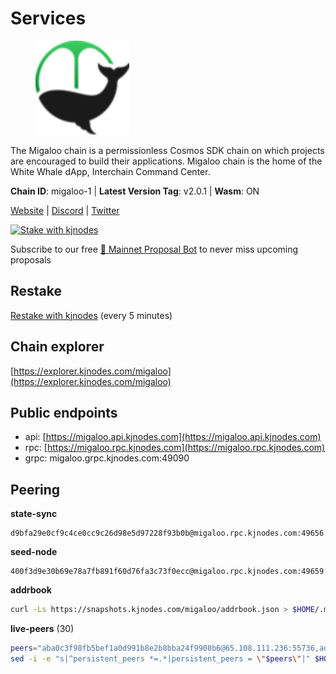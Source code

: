 # Services

<figure><img src="https://raw.githubusercontent.com/kj89/cosmos-images/main/logos/migaloo.png" width="150" alt=""><figcaption></figcaption></figure>

The Migaloo chain is a permissionless Cosmos SDK chain on which  projects are encouraged to build their applications. Migaloo chain  is the home of the White Whale dApp, Interchain Command Center.

**Chain ID**: migaloo-1 | **Latest Version Tag**: v2.0.1 | **Wasm**: ON

[Website](https://whitewhale.money) | [Discord](https://discord.gg/AyvcgD4jy3) | [Twitter](https://twitter.com/WhiteWhaleDefi)

[![Stake with kjnodes](https://i.ibb.co/cr44Q8j/button-stake-with-kjnodes.png)](https://restake.app/migaloo/migaloovaloper1jxtgnfw3tatfh90ju9j76dfrt3yea0zw2vnr8v)

Subscribe to our free [🤖 Mainnet Proposal Bot](https://t.me/kjnodes_proposal_bot) to never miss upcoming proposals

## Restake

[Restake with kjnodes](https://restake.app/migaloo/migaloovaloper1jxtgnfw3tatfh90ju9j76dfrt3yea0zw2vnr8v) (every 5 minutes)
## Chain explorer
[https://explorer.kjnodes.com/migaloo](https://explorer.kjnodes.com/migaloo)

## Public endpoints

* api: [https://migaloo.api.kjnodes.com](https://migaloo.api.kjnodes.com)
* rpc: [https://migaloo.rpc.kjnodes.com](https://migaloo.rpc.kjnodes.com)
* grpc: migaloo.grpc.kjnodes.com:49090

## Peering

**state-sync**

```text
d9bfa29e0cf9c4ce0cc9c26d98e5d97228f93b0b@migaloo.rpc.kjnodes.com:49656
```

**seed-node**

```text
400f3d9e30b69e78a7fb891f60d76fa3c73f0ecc@migaloo.rpc.kjnodes.com:49659
```

**addrbook**
```bash
curl -Ls https://snapshots.kjnodes.com/migaloo/addrbook.json > $HOME/.migalood/config/addrbook.json
```

**live-peers** (30)
```bash
peers="aba0c3f98fb5bef1a0d991b8e2b8bba24f9908b6@65.108.111.236:55736,ad4a3df80407d721cad9ea4b7016b7f5a7775bfe@162.55.239.79:26665,347e6fa3c974e91aee92da5793486ba3f1bae67d@23.88.112.67:26656,6870906f86e474d88d077c7c55af36debe49da04@178.162.165.194:7095,e91f650bb3d5b66762093150718af358c6355cc5@15.235.10.35:36656,20a8ee3728b358f9de624febd85464eb89dddd37@50.250.156.59:36656,41caa4106f68977e3a5123e56f57934a2d34a1c1@95.214.53.5:27096,2fd235d3f0a1a84abd197dcfdaf04fdabc092db8@168.119.62.80:26656,d20e91b12956469860da37a8e538305dad8d23d4@185.119.118.110:4000,78f0f5aa89b7ed92a5728dd3f67f646d8dda5213@198.244.228.162:55736,8a9e42026a687b2762cefbd74584ccbd6afa0be1@65.109.83.124:26656,51ca404bbc73d07fc0d6529388c90f807c5acf0b@65.109.104.72:20756,dfe5f91f824880e19d47475546d9874e0f2cea8c@5.79.74.229:8095,554eb4a15e05af8317c3f98d6efd51d1ace1bc9c@146.59.85.223:20756,3b3428d679faa1bd498b3554ca798de3a0d802c6@162.19.89.8:20756,a0a450ead908bd65813322c1373802ef32c5736d@65.108.235.33:4000,f7dede5bd05eb9615c8c6fa273e25bd4f10f56b8@65.108.109.240:3000,6c42aacf3939d503bad695d86108d214680e04a8@144.76.175.189:20756,a46ad42b84690a2af0071f20337182b3bfba75fc@38.146.3.130:20756,0326c9ee117587b7ebe3b26b00820642a8cf48ff@65.108.238.102:20756,f59f9e1876f2b8401aabba612786eda163f23a8a@213.170.135.20:26134,0c38efdc028867765e68f02979958468384ad087@51.89.155.2:23656,2e71dbd7d4c079ba7894c5287291c17ba58a6504@141.95.47.78:26656,9cb7ba30c7eb7e9b516b90e09ca0f53250927440@146.59.52.135:8095,e3fee82bd16509145c45b3dc0b8f4db25315078e@212.227.13.120:26656,70d1818f50d983bfebf4c8546b221687b76cd4b0@51.81.107.95:20756,4236750928a4dcb742e50e30e500ebc9ee39f240@35.223.246.103:26656,81eefc4de6acec31ccdd519d53270be024e4fe68@51.210.223.186:7095,9f55d181ba68c2a7b62d065fa5974bc1ada7395f@188.165.252.51:26656,d9bfa29e0cf9c4ce0cc9c26d98e5d97228f93b0b@65.109.88.38:49656"
sed -i -e "s|^persistent_peers *=.*|persistent_peers = \"$peers\"|" $HOME/.migalood/config/config.toml
```
